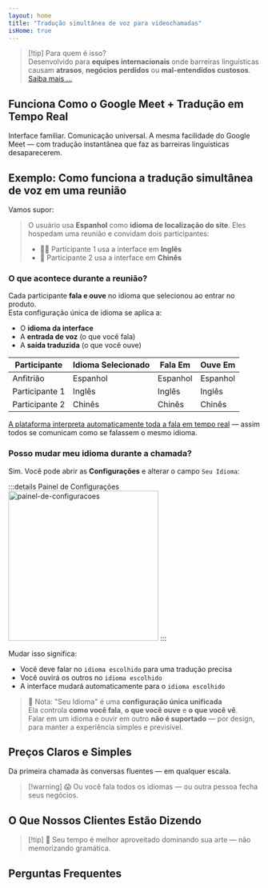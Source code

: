 ```yaml
---
layout: home
title: "Tradução simultânea de voz para videochamadas"
isHome: true
---
```


<HeroSection title="Reúna-se em **Qualquer** Idioma" :typingSpeed="10" text="Tradução simultânea de voz em **videochamadas** — comunicação rápida, clara e sem fronteiras.">
<NavButton buttonLabel="Como funciona" buttonClass="brand" to="/#HowItWorks" />
<NavButton buttonLabel="Assistente" buttonClass="alt" to="/chat" />
</HeroSection>

<span id="1"></span>
<FeatureBlock
    :card="{
      title: 'Tradução ≠ Compreensão. Conheça o próximo passo.',
      details: 'Independente do idioma, sua voz é ouvida — e compreendida — como se falassem a mesma língua.',
      items: [
        '✧ Naturalmente, em [tempo real](./product/overview/how-it-works), sem legendas ou atrasos.',
        '✧ Interpretação potencializada por IA captura tom, intenção e terminologia específica do setor.',
      ],
      link: './product/overview/what-is-intermind',
      src: {
        light: '/media-kit/animals-cartoon-3-2.png',
        dark: '/1d.png',
      },
      inversion: false,
    }"
  />

<span id="2"></span>
<FeatureBlock
    :card="{
      title: 'A Mente Dentro das Suas Reuniões',
      details: 'InterMind transforma cada chamada multilíngue em conhecimento claro e pesquisável.',
      items: [
        '✧ **Pergunte qualquer coisa** — a IA encontra respostas **em todas as suas reuniões**.',
        '✧ Extrai automaticamente tarefas, responsáveis e prazos.',
        '✧ Resume os pontos principais em qualquer idioma — instantaneamente.',
      ],
      link: './product/overview/how-it-works#🧩-deep-memory-deep-understanding',
      src: {
        light: '/2l.png',
        dark: '/2d.png',
      },
      inversion: true,
    }"
  />

<span id="3"></span>
<FeatureBlock
    :card="{
      title: 'Desenvolvido para Reuniões Sérias — Não Apenas Conversas',
      details: 'InterMind é uma [plataforma profissional de videochamadas](./product/overview/video-meeting-platform), não apenas um complemento ou plugin simples.',
      items: [
        '✧ Resolução 1080p, supressão inteligente de ruído, agendamento, moderação, compartilhamento de tela, gravação, legendas, chat entre participantes e integração com calendário — tudo integrado, **pronto para usar**.',
      ],
      link: './product/overview/video-meeting-platform',
      src: {
        light: '/3l.mp4',
        dark: '/3d.mp4',
      },
      inversion: false,
    }"
  />

<span id="4"></span>
<FeatureBlock
    :card="{
      title: 'Privacidade Onde Importa',
      details: 'InterMind é desenvolvido para conversas que exigem confiança — onde privacidade e controle são fundamentais.',
      items: ['✧ [Zonas de Privacidade](./product/overview/privacy-architecture) — UE, EUA, Sudeste Asiático', '✧ **Zero treinamento de dados**. Sem acesso de terceiros.'],
      link: './product/overview/privacy-architecture',
      src: {
        light: '/4l.png',
        dark: '/4d.png',
      },
      inversion: true,
    }"
  />

> [!tip] Para quem é isso?  
> Desenvolvido para **equipes internacionais** onde barreiras linguísticas causam **atrasos**, **negócios perdidos** ou **mal-entendidos custosos**. [Saiba mais ...](./product/overview/markets)

## Funciona Como o Google Meet + Tradução em Tempo Real

Interface familiar. Comunicação universal. A mesma facilidade do Google Meet — com tradução instantânea que faz as barreiras linguísticas desaparecerem.

<span id="HowItWorks"></span>

<FeatureCards
    :features="[
      {
        title: 'Cadastre-se gratuitamente',
        details: 'Escolha seu idioma e [crie sua conta](#Pricing).',
        icon: {
          light: '/signUp.png',
          dark: '/signUp.png',
        },
      },
      {
        title: 'Inicie uma reunião',
        details: 'Crie instantaneamente ou agende com antecedência.',
        icon: {
          light: '/start.png',
          dark: '/start.png',
        },
      },
      {
        title: 'Entre na reunião',
        details: 'Clique no link, digite seu nome, entre instantaneamente.',
        icon: {
          light: '/join.png',
          dark: '/join.png',
        },
      },
      {
        title: 'Fale seu idioma',
        details: 'Todos falam e ouvem em seu próprio idioma.',
        icon: {
          light: '/meeting.png',
          dark: '/meeting.png',
        },
      },
    ]"
  />

<span id="Example"></span>

## Exemplo: Como funciona a tradução simultânea de voz em uma reunião

Vamos supor:

> O usuário usa **Espanhol** como **idioma de localização do site**. Eles hospedam uma reunião e convidam dois participantes:
>
> - 🧑‍💼 Participante 1 usa a interface em **Inglês**
> - 👩 Participante 2 usa a interface em **Chinês**

### O que acontece durante a reunião?

Cada participante **fala e ouve** no idioma que selecionou ao entrar no produto.  
Esta configuração única de idioma se aplica a:

- O **idioma da interface**
- A **entrada de voz** (o que você fala)
- A **saída traduzida** (o que você ouve)

| Participante   | Idioma Selecionado | Fala Em  | Ouve Em  |
| ------------- | ------------------ | -------- | -------- |
| Anfitrião     | Espanhol          | Espanhol | Espanhol |
| Participante 1 | Inglês            | Inglês   | Inglês   |
| Participante 2 | Chinês            | Chinês   | Chinês   |

[A plataforma interpreta automaticamente toda a fala em tempo real](./product/overview/how-it-works) — assim todos se comunicam como se falassem o mesmo idioma.

### Posso mudar meu idioma durante a chamada?

Sim. Você pode abrir as **Configurações** e alterar o campo `Seu Idioma`:

:::details Painel de Configurações
<img src="/settings.png" alt="painel-de-configuracoes" width="300px" />
:::

Mudar isso significa:

- Você deve falar no `idioma escolhido` para uma tradução precisa
- Você ouvirá os outros no `idioma escolhido`
- A interface mudará automaticamente para o `idioma escolhido`

> 📌 Nota: "Seu Idioma" é uma **configuração única unificada**  
> Ela controla **como você fala**, **o que você ouve** e **o que você vê**.  
> Falar em um idioma e ouvir em outro **não é suportado** — por design, para manter a experiência simples e previsível.

## Preços Claros e Simples

Da primeira chamada às conversas fluentes — em qualquer escala.

<span id="Pricing"></span>

<PricingPlans
    :plans="[
      {
        title: '**Básico** &nbsp 1 usuário',
        price: '**Grátis**',
        details: 'sem necessidade de cartão de crédito',
        items: [
          '**25** reuniões',
          '**100** participantes em reuniões por vídeo [💬](#3)',
          '**30** GB de armazenamento compartilhado por usuário',
          'Pesquisa em todas as suas reuniões [💬](#2)',
          'Interpretação simultânea [💬](#1)',
        ],
      },
      {
        title: '**Pro**  &nbsp 1-99 usuários',
        price: '**$20** /mês/usuário, cobrado anualmente',
        details: 'ou $25 cobrado mensalmente',
        items: [
          'Reuniões **ilimitadas**',
          '**150** participantes em reuniões por vídeo [💬](#3)',
          '**2** TB de armazenamento compartilhado por usuário',
          'Pesquisa em todas as suas reuniões [💬](#2)',
          'Interpretação simultânea [💬](#1)',
        ],
      },
      {
        title: '**Business** &nbsp 100+ usuários',
        price: '**Preço personalizado**',
        details: 'Desenvolvido para privacidade',
        items: [
          'Reuniões **ilimitadas**',
          '**500** participantes em reuniões por vídeo [💬](#3)',
          '**5** TB de armazenamento compartilhado por usuário',
          'Pesquisa em todas as suas reuniões [💬](#2)',
          'Interpretação simultânea [💬](#1)',
          '**Zonas de Privacidade** [💬](#4)',
        ],
      },
    ]">
<AuthButton text="Experimente grátis" buttonClass="brand" eventName="try_it_attempt" />
<AuthButton text="Compre agora" buttonClass="alt" mode="checkout" eventName="buy_now_attempt" />
<ContactForm buttonText="Fale com nossa equipe" buttonClass="alt" />
</PricingPlans>

> [!warning] 😱 Ou você fala todos os idiomas — ou outra pessoa fecha seus negócios.

<span id="Testimonials"></span>

## O Que Nossos Clientes Estão Dizendo

<AutoScrollTestimonials testimonialsUrl="/testimonials.json"/>

> [!tip] 🥇 Seu tempo é melhor aproveitado dominando sua arte — não memorizando gramática.

## Perguntas Frequentes

<span id="FAQ"></span>

<AccordionGroup
    :items="[
      {
        q: 'Quais idiomas o InterMind suporta para interpretação?',
        a: 'O InterMind suporta **interpretação em tempo real** nos seguintes 19 idiomas:<br><br>- العربية (ar) – Árabe<br>- Čeština (cs) – Tcheco<br>- Deutsch (de) – Alemão<br>- English (en) – Inglês<br>- Español (es) – Espanhol<br>- Français (fr) – Francês<br>- हिन्दी (hi) – Hindi<br>- Magyar (hu) – Húngaro<br>- Italiano (it) – Italiano<br>- 日本語 (ja) – Japonês<br>- 한국어 (ko) – Coreano<br>- Nederlands (nl) – Holandês<br>- Polski (pl) – Polonês<br>- Português (pt) – Português<br>- Русский (ru) – Russo<br>- Türkçe (tr) – Turco<br>- 中文 (zh) – Chinês<br><br>Estamos continuamente expandindo esta lista — novos idiomas são adicionados a cada nova versão principal.',
      },
      {
        q: 'O que é um usuário Licenciado e o que é um Participante?',
        a: 'Um *usuário licenciado* possui uma licença gratuita ou paga e pode agendar reuniões dentro dos limites do seu plano. *Participantes* são convidados — eles **não precisam de uma conta ou licença** para participar e podem se conectar de qualquer dispositivo **gratuitamente**.',
      },
      {
        q: 'Quantas pessoas podem usar uma licença InterMind?',
        a: 'Cada *usuário licenciado* pode hospedar **reuniões ilimitadas**. Se vários membros da equipe precisarem hospedar reuniões simultaneamente, cada um precisará de sua própria licença.',
      },
      {
        q: 'Qual é a duração máxima de uma reunião?',
        a: 'As reuniões podem durar até **24 horas** em todos os planos.',
      },
      {
        q: 'Existe um limite para o número de reuniões que posso hospedar?',
        a: 'O plano *Free Basic* inclui **25 reuniões gratuitas**. Os planos *Pro* e *Business* oferecem reuniões ilimitadas com mais participantes e controle.',
      },
      {
        q: 'Como o InterMind garante a privacidade e segurança dos dados?',
        a: 'O InterMind é **privado por design**. Todos os dados são processados e armazenados dentro da sua **Zona de Privacidade** selecionada — _UE_, _EUA_ ou _Ásia_. Cumprimos com [**GDPR**](https://gdpr.eu), [**CCPA**](https://oag.ca.gov/privacy/ccpa) e UAE PDPL, e **nunca usamos seu conteúdo** para treinamento ou acesso de terceiros. O controle avançado da [Zona de Privacidade](./product/overview/privacy-architecture) está disponível no plano **Business**.',
      },
      {
        q: 'Posso experimentar o InterMind antes de comprar um plano?',
        a: 'Absolutamente. O plano *Free Basic* oferece acesso completo às funcionalidades principais com **25 reuniões gratuitas** — incluindo **interpretação simultânea** e **pesquisa de reuniões**. Não é necessário cartão de crédito. Faça upgrade quando quiser.',
      },
      {
        q: 'E se eu precisar de ajuda ou suporte?',
        a: 'O suporte está disponível através do nosso [centro de ajuda](./resources/help). Usuários *Business* recebem **suporte prioritário** com um contato dedicado.',
      },
      {
        q: 'Como gerencio minha assinatura (upgrade, downgrade ou cancelamento)?',
        a: 'Você pode alterar seu plano a qualquer momento através das **configurações da conta**. As alterações têm efeito **imediato**. Para cancelamentos, *Planos Mensais* são cancelados no final do ciclo de faturamento. *Planos Anuais* podem ser cancelados com **reembolso proporcional**.',
      },
      {
        q: 'Posso usar o InterMind para webinars ou eventos grandes?',
        a: 'Sim. Os planos *Pro* e *Business* são ideais para **grandes reuniões e webinars** — com suporte para até **500 participantes** no plano *Business*.',
      },
    ]"/>

<HomeFooter
    :columns="[
      {
        title: 'PRODUTO',
        links: [
          { text: 'Overview', link: './product/overview/what-is-intermind' },
          { text: 'Getting Started', link: './product/guide/getting-started' },
          { text: 'Testimonials', link: '#testimonials' },
          { text: 'Pricing', link: '#Pricing' },
        ],
      },
      {
        title: 'SUPORTE',
        links: [
          { text: 'Get Support', link: './resources/help' },
          { text: 'FAQ', link: '#FAQ' },
          { text: 'Privacy Policy', link: './resources/company/Privacy-Policy' },
          { text: 'AI Legal Guide', link: './resources/company/Legal-Regulations-for-AI-Services' },
          { text: 'Service Status', link: 'https://status.mind.com/' },
        ],
      },
      {
        title: 'RECURSOS',
        links: [
          { text: 'Blog', link: './blog' },
          { text: 'Brand Assets', link: './resources/media-kit' },
          { text: 'AI API / LLM Docs', link: 'https://mind.com/llms-full.txt' },
        ],
      },
      {
        title: 'EMPRESA',
        links: [
          { text: 'About', link: './resources/company/about' },
          { text: 'Team', link: './resources/company/team' },
          { text: 'Contacts', link: './resources/company/contacts' },
        ],
      },
    ]"/>